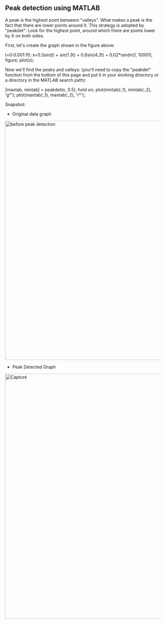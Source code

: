 ## Peak detection using MATLAB

A peak is the highest point betweem "valleys". What makes a peak is the fact that there are lower points around it. This strategy is adopted by "peakdet": Look for the highest point, around which there are points lower by X on both sides.

First, let's create the graph shown in the figure above:

t=0:0.001:10;
x=0.3*sin(t) + sin(1.3*t) + 0.9*sin(4.2*t) + 0.02*randn(1, 10001);
figure; plot(x);

Now we'll find the peaks and valleys: (you'll need to copy the "peakdet" function from the bottom of this page and put it in your working directory or a directory in the MATLAB search path):

[maxtab, mintab] = peakdet(x, 0.5);
hold on; plot(mintab(:,1), mintab(:,2), 'g*');
plot(maxtab(:,1), maxtab(:,2), 'r*');


Snapshot:

- Original data graph

<img width="776" alt="before peak detection" src="https://user-images.githubusercontent.com/44448083/126512077-9fe91ad2-344d-4c2b-a67d-da0e9931ea13.PNG">

- Peak Detected Graph

<img width="795" alt="Capture" src="https://user-images.githubusercontent.com/44448083/126512828-eadf6f45-4cec-4c3f-bfcb-924aae17104c.PNG">
